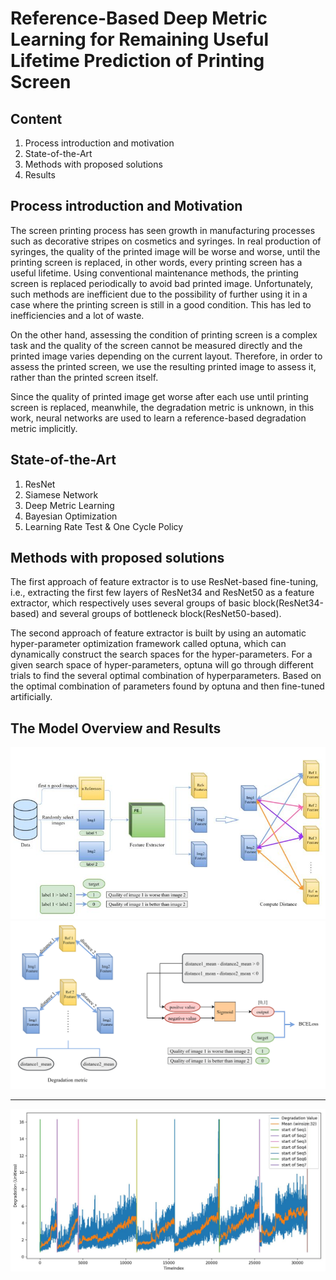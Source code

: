 
# Reference-Based Deep Metric Learning for Remaining Useful Lifetime Prediction of Printing Screen

## Content

1. Process introduction and motivation
2. State-of-the-Art
3. Methods with proposed solutions
4. Results

## Process introduction and Motivation

The screen printing process has seen growth in manufacturing processes such as decorative stripes on cosmetics and syringes. In real production of syringes, the quality of the printed image will be worse and worse, until the printing screen is replaced, in other words, every printing screen has a useful lifetime.
Using conventional maintenance methods, the printing screen is replaced periodically to avoid bad printed image. Unfortunately, such methods are inefficient due to the possibility of further using it in a case where the printing screen is still in a good condition. This has led to inefficiencies and a lot of waste.

On the other hand, assessing the condition of printing screen is a complex task and the quality of the screen cannot be measured directly and the printed image varies
depending on the current layout. Therefore, in order to assess the printed screen, we use the resulting printed image to assess it, rather than the printed screen itself.

Since the quality of printed image get worse after each use until printing screen is replaced,
meanwhile, the degradation metric is unknown, in this work, neural networks are used
to learn a reference-based degradation metric implicitly.

## State-of-the-Art

1. ResNet
2. Siamese Network
3. Deep Metric Learning
4. Bayesian Optimization
5. Learning Rate Test & One Cycle Policy

## Methods with proposed solutions

The first approach of feature extractor is to use ResNet-based fine-tuning, i.e., extracting the first few layers of ResNet34 and ResNet50 as a feature extractor, which respectively uses several groups of basic block(ResNet34-based) and several groups of bottleneck block(ResNet50-based).

The second approach of feature extractor is built by using an automatic hyper-parameter optimization framework called optuna, which can dynamically construct the search spaces for the hyper-parameters. For a given search space of hyper-parameters, optuna will go through different trials to find the several optimal combination of hyperparameters. Based on the optimal combination of parameters found by optuna and then fine-tuned artificially.

## The Model Overview and Results
![Architecture_Overview](https://github.com/ChenErdi/MasterArbeit/blob/main/IMG/Architecture_Overview.JPG)
![Architecture_Overview02](https://github.com/ChenErdi/MasterArbeit/blob/main/IMG/Architecture_Overview02.png)

---

![dm_optuna_v1_1stripe](https://github.com/ChenErdi/MasterArbeit/blob/main/IMG/dm_optuna_v1_3stripes_01.JPG)

